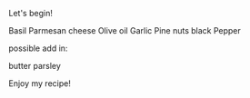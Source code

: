 Let's begin!

Basil
Parmesan cheese
Olive oil
Garlic
Pine nuts
black Pepper

possible add in:

butter
parsley

Enjoy my recipe!